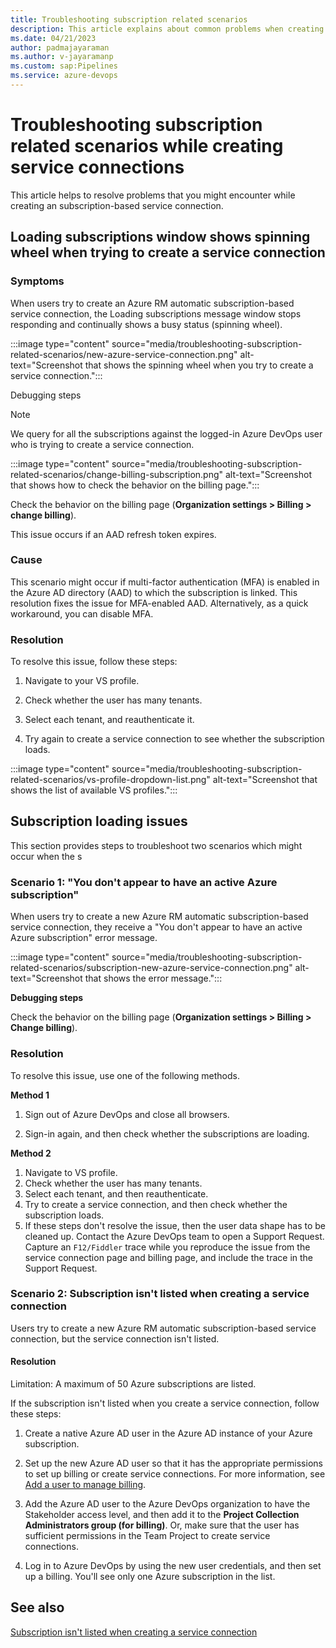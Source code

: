 ```yaml
---
title: Troubleshooting subscription related scenarios 
description: This article explains about common problems when creating subscription related service connections.
ms.date: 04/21/2023
author: padmajayaraman
ms.author: v-jayaramanp
ms.custom: sap:Pipelines
ms.service: azure-devops
---
```


# Troubleshooting subscription related scenarios while creating service connections

This article helps to resolve problems that you might encounter while creating an subscription-based service connection.

## Loading subscriptions window shows spinning wheel when trying to create a service connection

### Symptoms

When users try to create an Azure RM automatic subscription-based service connection, the Loading subscriptions message window stops responding and continually shows a busy status (spinning wheel).

:::image type="content" source="media/troubleshooting-subscription-related-scenarios/new-azure-service-connection.png" alt-text="Screenshot that shows the spinning wheel when you try to create a service connection.":::

Debugging steps

> [!NOTE]
> We query for all the subscriptions against the logged-in Azure DevOps user who is trying to create a service connection.

:::image type="content" source="media/troubleshooting-subscription-related-scenarios/change-billing-subscription.png" alt-text="Screenshot that shows how to check the behavior on the billing page.":::

Check the behavior on the billing page (**Organization settings > Billing > change billing**).

This issue occurs if an AAD refresh token expires.

### Cause

This scenario might occur if multi-factor authentication (MFA) is enabled in the Azure AD directory (AAD) to which the subscription is linked. This resolution fixes the issue for MFA-enabled AAD. Alternatively, as a quick workaround, you can disable MFA.

### Resolution

To resolve this issue, follow these steps:

1. Navigate to your VS profile.

1. Check whether the user has many tenants.

1. Select each tenant, and reauthenticate it.

1. Try again to create a service connection to see whether the subscription loads.

:::image type="content" source="media/troubleshooting-subscription-related-scenarios/vs-profile-dropdown-list.png" alt-text="Screenshot that shows the list of available VS profiles.":::

## Subscription loading issues

This section provides steps to troubleshoot two scenarios which might occur when the s

### Scenario 1: "You don't appear to have an active Azure subscription"

When users try to create a new Azure RM automatic subscription-based service connection, they receive a "You don't appear to have an active Azure subscription" error message.

:::image type="content" source="media/troubleshooting-subscription-related-scenarios/subscription-new-azure-service-connection.png" alt-text="Screenshot that shows the error message.":::

**Debugging steps**

Check the behavior on the billing page (**Organization settings > Billing > Change billing**).

### Resolution

To resolve this issue, use one of the following methods.

**Method 1**

1. Sign out of Azure DevOps and close all browsers.

1. Sign-in again, and then check whether the subscriptions are loading.

**Method 2**

1. Navigate to VS profile.
1. Check whether the user has many tenants.
1. Select each tenant, and then reauthenticate.
1. Try to create a service connection, and then check whether the subscription loads.
1. If these steps don't resolve the issue, then the user data shape has to be cleaned up. Contact the Azure DevOps team to open a Support Request. Capture an `F12/Fiddler` trace while you reproduce the issue from the service connection page and billing page, and include the trace in the Support Request.

### Scenario 2: Subscription isn't listed when creating a service connection

Users try to create a new Azure RM automatic subscription-based service connection, but the service connection isn't listed.

#### Resolution

Limitation: A maximum of 50 Azure subscriptions are listed.

If the subscription isn't listed when you create a service connection, follow these steps:

1. Create a native Azure AD user in the Azure AD instance of your Azure subscription.

1. Set up the new Azure AD user so that it has the appropriate permissions to set up billing or create service connections. For more information, see [Add a user to manage billing](/azure/devops/organizations/billing/add-backup-billing-managers?view=azure-devops&preserve-view=true).

1. Add the Azure AD user to the Azure DevOps organization to have the Stakeholder access level, and then add it to the **Project Collection Administrators group (for billing)**. Or, make sure that the user has sufficient permissions in the Team Project to create service connections.

1. Log in to Azure DevOps by using the new user credentials, and then set up a billing. You'll see only one Azure subscription in the list.

## See also

[Subscription isn't listed when creating a service connection](/azure/devops/pipelines/release/azure-rm-endpoint?view=azure-devops&preserve-view=true)

